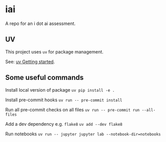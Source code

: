 # iai
A repo for an i dot ai assessment.

## UV

This project uses `uv` for package management.

See: [uv Getting started](https://docs.astral.sh/uv/getting-started/).

## Some useful commands

Install local version of package
`uv pip install -e .`

Install pre-commit hooks
`uv run -- pre-commit install`

Run all pre-commit checks on all files
`uv run -- pre-commit run --all-files`

Add a dev dependency e.g. `flake8`
`uv add --dev flake8`

Run notebooks
`uv run -- jupyter jupyter lab --notebook-dir=notebooks`

